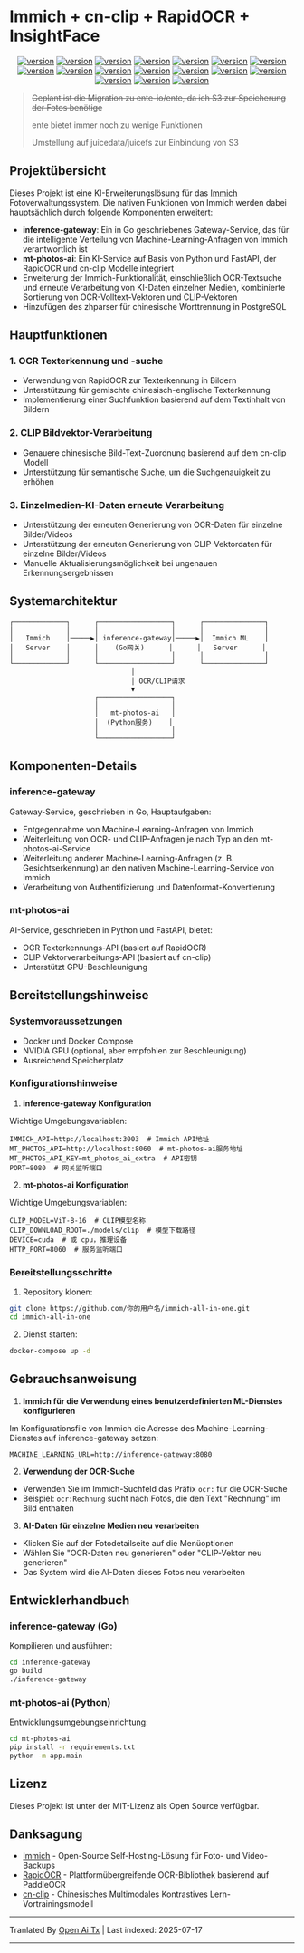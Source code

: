 # Immich + cn-clip + RapidOCR + InsightFace

<div style="text-align: center"><p><a href="https://openaitx.github.io/view.html?user=eric-gitta-moore&project=immich-all-in-one&lang=en"><img src="https://img.shields.io/badge/EN-white" alt="version"></a> <a href="https://openaitx.github.io/view.html?user=eric-gitta-moore&project=immich-all-in-one&lang=zh-CN"><img src="https://img.shields.io/badge/简中-white" alt="version"></a> <a href="https://openaitx.github.io/view.html?user=eric-gitta-moore&project=immich-all-in-one&lang=zh-TW"><img src="https://img.shields.io/badge/繁中-white" alt="version"></a> <a href="https://openaitx.github.io/view.html?user=eric-gitta-moore&project=immich-all-in-one&lang=ja"><img src="https://img.shields.io/badge/日本語-white" alt="version"></a> <a href="https://openaitx.github.io/view.html?user=eric-gitta-moore&project=immich-all-in-one&lang=ko"><img src="https://img.shields.io/badge/한국어-white" alt="version"></a> <a href="https://openaitx.github.io/view.html?user=eric-gitta-moore&project=immich-all-in-one&lang=th"><img src="https://img.shields.io/badge/ไทย-white" alt="version"></a> <a href="https://openaitx.github.io/view.html?user=eric-gitta-moore&project=immich-all-in-one&lang=fr"><img src="https://img.shields.io/badge/Français-white" alt="version"></a> <a href="https://openaitx.github.io/view.html?user=eric-gitta-moore&project=immich-all-in-one&lang=de"><img src="https://img.shields.io/badge/Deutsch-white" alt="version"></a> <a href="https://openaitx.github.io/view.html?user=eric-gitta-moore&project=immich-all-in-one&lang=es"><img src="https://img.shields.io/badge/Español-white" alt="version"></a> <a href="https://openaitx.github.io/view.html?user=eric-gitta-moore&project=immich-all-in-one&lang=it"><img src="https://img.shields.io/badge/Italiano-white" alt="version"></a> <a href="https://openaitx.github.io/view.html?user=eric-gitta-moore&project=immich-all-in-one&lang=ru"><img src="https://img.shields.io/badge/Русский-white" alt="version"></a> <a href="https://openaitx.github.io/view.html?user=eric-gitta-moore&project=immich-all-in-one&lang=pt"><img src="https://img.shields.io/badge/Português-white" alt="version"></a> <a href="https://openaitx.github.io/view.html?user=eric-gitta-moore&project=immich-all-in-one&lang=nl"><img src="https://img.shields.io/badge/Nederlands-white" alt="version"></a> <a href="https://openaitx.github.io/view.html?user=eric-gitta-moore&project=immich-all-in-one&lang=pl"><img src="https://img.shields.io/badge/Polski-white" alt="version"></a> <a href="https://openaitx.github.io/view.html?user=eric-gitta-moore&project=immich-all-in-one&lang=ar"><img src="https://img.shields.io/badge/العربية-white" alt="version"></a> <a href="https://openaitx.github.io/view.html?user=eric-gitta-moore&project=immich-all-in-one&lang=tr"><img src="https://img.shields.io/badge/Türkçe-white" alt="version"></a> <a href="https://openaitx.github.io/view.html?user=eric-gitta-moore&project=immich-all-in-one&lang=vi"><img src="https://img.shields.io/badge/Tiếng Việt-white" alt="version"></a> </p></div>

> ~~Geplant ist die Migration zu ente-io/ente, da ich S3 zur Speicherung der Fotos benötige~~
> 
> ente bietet immer noch zu wenige Funktionen
> 
> Umstellung auf juicedata/juicefs zur Einbindung von S3

## Projektübersicht

Dieses Projekt ist eine KI-Erweiterungslösung für das [Immich](https://github.com/immich-app/immich) Fotoverwaltungssystem. Die nativen Funktionen von Immich werden dabei hauptsächlich durch folgende Komponenten erweitert:

- **inference-gateway**: Ein in Go geschriebenes Gateway-Service, das für die intelligente Verteilung von Machine-Learning-Anfragen von Immich verantwortlich ist
- **mt-photos-ai**: Ein KI-Service auf Basis von Python und FastAPI, der RapidOCR und cn-clip Modelle integriert
- Erweiterung der Immich-Funktionalität, einschließlich OCR-Textsuche und erneute Verarbeitung von KI-Daten einzelner Medien, kombinierte Sortierung von OCR-Volltext-Vektoren und CLIP-Vektoren
- Hinzufügen des zhparser für chinesische Worttrennung in PostgreSQL

## Hauptfunktionen

### 1. OCR Texterkennung und -suche

- Verwendung von RapidOCR zur Texterkennung in Bildern
- Unterstützung für gemischte chinesisch-englische Texterkennung
- Implementierung einer Suchfunktion basierend auf dem Textinhalt von Bildern

### 2. CLIP Bildvektor-Verarbeitung

- Genauere chinesische Bild-Text-Zuordnung basierend auf dem cn-clip Modell
- Unterstützung für semantische Suche, um die Suchgenauigkeit zu erhöhen

### 3. Einzelmedien-KI-Daten erneute Verarbeitung

- Unterstützung der erneuten Generierung von OCR-Daten für einzelne Bilder/Videos
- Unterstützung der erneuten Generierung von CLIP-Vektordaten für einzelne Bilder/Videos
- Manuelle Aktualisierungsmöglichkeit bei ungenauen Erkennungsergebnissen

## Systemarchitektur

```
┌─────────────┐      ┌──────────────────┐      ┌───────────────┐
│             │      │                  │      │               │
│   Immich    │─────▶│ inference-gateway│─────▶│  Immich ML    │
│   Server    │      │    (Go网关)      │      │   Server      │
│             │      │                  │      │               │
└─────────────┘      └──────────────────┘      └───────────────┘
                              │
                              │ OCR/CLIP请求
                              ▼
                     ┌──────────────────┐
                     │                  │
                     │   mt-photos-ai   │
                     │  (Python服务)    │
                     │                  │
                     └──────────────────┘
```
## Komponenten-Details

### inference-gateway

Gateway-Service, geschrieben in Go, Hauptaufgaben:
- Entgegennahme von Machine-Learning-Anfragen von Immich
- Weiterleitung von OCR- und CLIP-Anfragen je nach Typ an den mt-photos-ai-Service
- Weiterleitung anderer Machine-Learning-Anfragen (z. B. Gesichtserkennung) an den nativen Machine-Learning-Service von Immich
- Verarbeitung von Authentifizierung und Datenformat-Konvertierung

### mt-photos-ai

AI-Service, geschrieben in Python und FastAPI, bietet:
- OCR Texterkennungs-API (basiert auf RapidOCR)
- CLIP Vektorverarbeitungs-API (basiert auf cn-clip)
- Unterstützt GPU-Beschleunigung

## Bereitstellungshinweise

### Systemvoraussetzungen

- Docker und Docker Compose
- NVIDIA GPU (optional, aber empfohlen zur Beschleunigung)
- Ausreichend Speicherplatz

### Konfigurationshinweise

1. **inference-gateway Konfiguration**

Wichtige Umgebungsvariablen:

```
IMMICH_API=http://localhost:3003  # Immich API地址
MT_PHOTOS_API=http://localhost:8060  # mt-photos-ai服务地址
MT_PHOTOS_API_KEY=mt_photos_ai_extra  # API密钥
PORT=8080  # 网关监听端口
```
2. **mt-photos-ai Konfiguration**

Wichtige Umgebungsvariablen:

```
CLIP_MODEL=ViT-B-16  # CLIP模型名称
CLIP_DOWNLOAD_ROOT=./models/clip  # 模型下载路径
DEVICE=cuda  # 或 cpu，推理设备
HTTP_PORT=8060  # 服务监听端口
```
### Bereitstellungsschritte

1. Repository klonen:

```bash
git clone https://github.com/你的用户名/immich-all-in-one.git
cd immich-all-in-one
```
2. Dienst starten:

```bash
docker-compose up -d
```
## Gebrauchsanweisung

1. **Immich für die Verwendung eines benutzerdefinierten ML-Dienstes konfigurieren**

Im Konfigurationsfile von Immich die Adresse des Machine-Learning-Dienstes auf inference-gateway setzen:

```
MACHINE_LEARNING_URL=http://inference-gateway:8080
```
2. **Verwendung der OCR-Suche**

- Verwenden Sie im Immich-Suchfeld das Präfix `ocr:` für die OCR-Suche
- Beispiel: `ocr:Rechnung` sucht nach Fotos, die den Text "Rechnung" im Bild enthalten

3. **AI-Daten für einzelne Medien neu verarbeiten**

- Klicken Sie auf der Fotodetailseite auf die Menüoptionen
- Wählen Sie "OCR-Daten neu generieren" oder "CLIP-Vektor neu generieren"
- Das System wird die AI-Daten dieses Fotos neu verarbeiten

## Entwicklerhandbuch

### inference-gateway (Go)

Kompilieren und ausführen:

```bash
cd inference-gateway
go build
./inference-gateway
```
### mt-photos-ai (Python)

Entwicklungsumgebungseinrichtung:

```bash
cd mt-photos-ai
pip install -r requirements.txt
python -m app.main
```
## Lizenz

Dieses Projekt ist unter der MIT-Lizenz als Open Source verfügbar.

## Danksagung

- [Immich](https://github.com/immich-app/immich) - Open-Source Self-Hosting-Lösung für Foto- und Video-Backups
- [RapidOCR](https://github.com/RapidAI/RapidOCR) - Plattformübergreifende OCR-Bibliothek basierend auf PaddleOCR
- [cn-clip](https://github.com/OFA-Sys/Chinese-CLIP) - Chinesisches Multimodales Kontrastives Lern-Vortrainingsmodell



---

Tranlated By [Open Ai Tx](https://github.com/OpenAiTx/OpenAiTx) | Last indexed: 2025-07-17

---